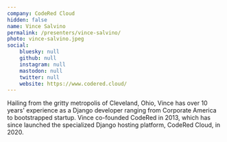 ```yaml
---
company: CodeRed Cloud
hidden: false
name: Vince Salvino
permalink: /presenters/vince-salvino/
photo: vince-salvino.jpeg
social:
    bluesky: null
    github: null
    instagram: null
    mastodon: null
    twitter: null
    website: https://www.codered.cloud/
---
```


Hailing from the gritty metropolis of Cleveland, Ohio, Vince has over 10 years' experience as a Django developer ranging from Corporate America to bootstrapped startup. Vince co-founded CodeRed in 2013, which has since launched the specialized Django hosting platform, CodeRed Cloud, in 2020.

